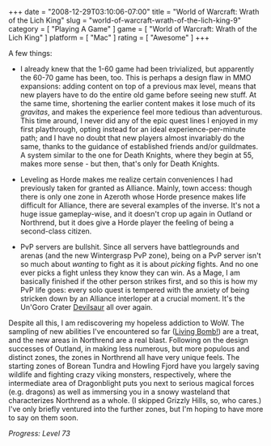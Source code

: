 +++
date = "2008-12-29T03:10:06-07:00"
title = "World of Warcraft: Wrath of the Lich King"
slug = "world-of-warcraft-wrath-of-the-lich-king-9"
category = [ "Playing A Game" ]
game = [ "World of Warcraft: Wrath of the Lich King" ]
platform = [ "Mac" ]
rating = [ "Awesome" ]
+++

A few things:

- I already knew that the 1-60 game had been trivialized, but apparently the 60-70 game has been, too.  This is perhaps a design flaw in MMO expansions: adding content on top of a previous max level, means that new players have to do the entire old game before seeing new stuff.  At the same time, shortening the earlier content makes it lose much of its <i>gravitas</i>, and makes the experience feel more tedious than adventurous.  This time around, I never did any of the epic quest lines I enjoyed in my first playthrough, opting instead for an ideal experience-per-minute path; and I have no doubt that new players almost invariably do the same, thanks to the guidance of established friends and/or guildmates.  A system similar to the one for Death Knights, where they begin at 55, makes more sense - but then, that's only for Death Knights.

- Leveling as Horde makes me realize certain conveniences I had previously taken for granted as Alliance.  Mainly, town access: though there is only one zone in Azeroth whose Horde presence makes life difficult for Alliance, there are several examples of the inverse.  It's not a huge issue gameplay-wise, and it doesn't crop up again in Outland or Northrend, but it does give a Horde player the feeling of being a second-class citizen.

- PvP servers are bullshit.  Since all servers have battlegrounds and arenas (and the new Wintergrasp PvP zone), being on a PvP server isn't so much about <i>wanting</i> to fight as it is about <i>picking</i> fights.  And no one ever picks a fight unless they know they can win.  As a Mage, I am basically finished if the other person strikes first, and so this is how my PvP life goes: every solo quest is tempered with the anxiety of being stricken down by an Alliance interloper at a crucial moment.  It's the Un'Goro Crater <a href="http://www.wowwiki.com/Devilsaur">Devilsaur</a> all over again.

Despite all this, I am rediscovering my hopeless addiction to WoW.  The sampling of new abilities I've encountered so far (<a href="http://www.wowwiki.com/Living_Bomb">Living Bomb!</a>) are a treat, and the new areas in Northrend are a real blast.  Following on the design successes of Outland, in making less numerous, but more populous and distinct zones, the zones in Northrend all have very unique feels.  The starting zones of Borean Tundra and Howling Fjord have you largely saving wildlife and fighting crazy viking monsters, respectively, where the intermediate area of Dragonblight puts you next to serious magical forces (e.g. dragons) as well as immersing you in a snowy wasteland that characterizes Northrend as a whole.  (I skipped Grizzly Hills, so, who cares.)  I've only briefly ventured into the further zones, but I'm hoping to have more to say on them soon.

<i>Progress: Level 73</i>